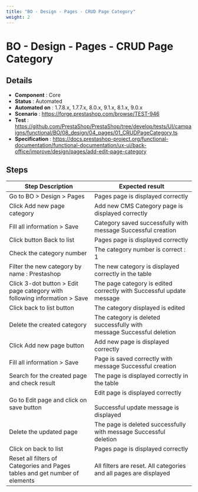 ```yaml
---
title: "BO - Design - Pages - CRUD Page Category"
weight: 2
---
```


# BO - Design - Pages - CRUD Page Category
## Details
* **Component** : Core
* **Status** : Automated
* **Automated on** : 1.7.8.x, 1.7.7.x, 8.0.x, 9.1.x, 8.1.x, 9.0.x
* **Scenario** : https://forge.prestashop.com/browse/TEST-946
* **Test** : https://github.com/PrestaShop/PrestaShop/tree/develop/tests/UI/campaigns/functional/BO/08_design/04_pages/01_CRUDPageCategory.ts
* **Specification** : https://docs.prestashop-project.org/functional-documentation/functional-documentation/ux-ui/back-office/improve/design/pages/add-edit-page-category

## Steps
| Step Description | Expected result |
| ----- | ----- |
| Go to BO > Design > Pages | Pages page is displayed correctly |
| Click Add new page category | Add new CMS Category page is displayed correctly |
| Fill all information > Save | Category saved successfully with message Successful creation |
| Click button Back to list | Pages page is displayed correctly |
| Check the category number | The category number is correct : 1 |
| Filter the new category by name : Prestashop | The new category is displayed correctly in the table |
| Click 3-dot button > Edit page category with following information > Save | The page category is edited correctly with Successful update message |
| Click back to list button | The category displayed is edited |
| Delete the created category | The category is deleted successfully with message Successful deletion |
| Click Add new page button | Add new page is displayed correctly |
| Fill all information > Save | Page is saved correctly with message Successful creation |
| Search for the created page and check result | The page is displayed correctly in the table |
| Go to Edit page and click on save button | Edit page is displayed correctly<br><br>Successful update message is displayed |
| Delete the updated page | The page is deleted successfully with message Successful deletion |
| Click on back to list | Pages page is displayed correctly |
| Reset all filters of Categories and Pages tables and get number of elements | All filters are reset. All categories and all pages are displayed |
